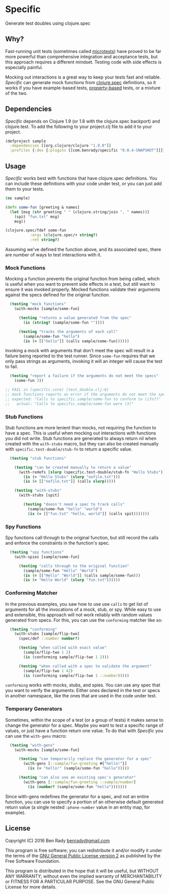 # Specific

Generate test doubles using clojure.spec

## Why?

Fast-running unit tests (sometimes called [microtests](https://www.industriallogic.com/blog/history-microtests/)) have proved to be far more powerful than comprehensive integration and acceptance tests, but this approach requires a different mindset. Testing code with side effects is especially painful. 

Mocking out interactions is a great way to keep your tests fast and reliable. _Specific_ can generate mock functions from [clojure.spec](http://clojure.org/about/spec) definitions, so it works if you have example-based tests, [property-based](https://github.com/clojure/test.check) tests, or a mixture of the two.

## Dependencies

_Specific_ depends on Clojure 1.9 (or 1.8 with the clojure.spec backport) and clojure.test. To add the following to your project.clj file to add it to your project.

```clojure
(defproject sample
  :dependencies [[org.clojure/clojure "1.9.0"]]
  :profiles {:dev {:plugins [[com.benrady/specific "0.0.4-SNAPSHOT"]]}})
```

## Usage

_Specific_ works best with functions that have clojure.spec definitions. You can include these definitions with your code under test, or you can just add them to your tests.

```clojure
(ns sample)

(defn some-fun [greeting & names]
  (let [msg (str greeting " " (clojure.string/join ", " names))]
    (spit "fun.txt" msg)
    msg))

(clojure.spec/fdef some-fun
           :args (clojure.spec/+ string?)
           :ret string?)
```

Assuming we've defined the function above, and its associated spec, there are number of ways to test interactions with it.

### Mock Functions

Mocking a function prevents the original function from being called, which is useful when you want to prevent side effects in a test, but still want to ensure it was invoked properly. Mocked functions validate their arguments against the specs defined for the original function. 

```clojure
  (testing "mock functions"
    (with-mocks [sample/some-fun]

      (testing "returns a value generated from the spec"
        (is (string? (sample/some-fun ""))))

      (testing "tracks the arguments of each call"
        (sample/some-fun "hello")
        (is (= [["hello"]] (calls sample/some-fun))))))
```

Invoking a mock with arguments that don't meet the spec will result in a failure being reported to the test runner. Since `some-fun` requires that we only pass strings as arguments, invoking it will an integer will cause the test to fail.

```clojure
  (testing "report a failure if the arguments do not meet the specs"
    (some-fun 3))

;; FAIL in (specific.core) (test_double.clj:8)
;; mock functions reports an error if the arguments do not meet the specs
;; expected: "Calls to specific.sample/some-fun to conform to (ifn?)"
;;   actual: "Calls to specific.sample/some-fun were (3)"
```

### Stub Functions

Stub functions are more lenient than mocks, not requiring the function to have a spec. This is useful when mocking out interactions with functions you did not write. Stub functions are generated to always return nil when created with the `with-stubs` macro, but they can also be created manually with `specific.test-double/stub-fn` to return a specific value.

```clojure
  (testing "stub functions"

    (testing "can be created manually to return a value"
      (with-redefs [slurp (specific.test-double/stub-fn "Hello Stubs")]
        (is (= "Hello Stubs" (slurp "nofile.txt")))
        (is (= [["nofile.txt"]] (calls slurp)))))

    (testing "with-stubs"
      (with-stubs [spit]

        (testing "doesn't need a spec to track calls"
          (sample/some-fun "hello" "world")
          (is (= [["fun.txt" "hello, world"]] (calls spit)))))))
```

### Spy Functions

Spy functions call through to the original function, but still record the calls and enforce the constraints in the function's spec.

```clojure
  (testing "spy functions"
    (with-spies [sample/some-fun]

      (testing "calls through to the original function"
        (sample/some-fun "Hello" "World")
        (is (= [["Hello" "World"]] (calls sample/some-fun)))
        (is (= "Hello World" (slurp "fun.txt"))))))
```

### Conforming Matcher

In the previous examples, you saw how to use use `calls` to get list of arguments for all the invocations of a mock, stub, or spy. While easy to use and extensible, this approach will not work reliably with random values generated from specs. For this, you can use the `conforming` matcher like so:

```clojure
  (testing "conforming"
    (with-stubs [sample/flip-two]
      (spec/def ::number number?)

      (testing "when called with exact value"
        (sample/flip-two 1 2) 
        (is (conforming sample/flip-two 1 2)))

      (testing "when called with a spec to validate the argument"
        (sample/flip-two 1 42) 
        (is (conforming sample/flip-two 1 ::number)))))
```

`conforming` works with mocks, stubs, and spies. You can use any spec that you want to verify the arguments: Either ones declared in the test or specs in another namespace, like the ones that are used in the code under test.

### Temporary Generators

Sometimes, within the scope of a test (or a group of tests) it makes sense to change the generator for a spec. Maybe you want to test a specific range of values, or just have a function return one value. To do that with _Specific_ you can use the `with-gens` macro:

```clojure
  (testing "with-gens"
    (with-mocks [sample/some-fun]

      (testing "can temporarily replace the generator for a spec"
        (with-gens [::sample/fun-greeting #{"hello!"}]
          (is (= "hello!" (sample/some-fun "hello")))))

      (testing "can also use an existing spec's generator"
        (with-gens [::sample/fun-greeting ::sample/number]
          (is (number? (sample/some-fun "hello")))))))
```
Since with-gens redefines the generator for a spec, and not an entire function, you can use to specify a portion of an otherwise default generated return value (a single nested `:phone-number` value in an entity map, for example).

## License

Copyright (C) 2016 Ben Rady <benrady@gmail.com>

This program is free software; you can redistribute it and/or modify it under the terms of the [GNU General Public License version 2](https://www.gnu.org/licenses/old-licenses/gpl-2.0.en.html) as published by the Free Software Foundation.

This program is distributed in the hope that it will be useful, but WITHOUT ANY WARRANTY; without even the implied warranty of MERCHANTABILITY or FITNESS FOR A PARTICULAR PURPOSE.  See the GNU General Public License for more details.
